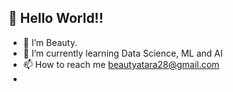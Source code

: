 ## 👋 Hello World!! 
- 🌸 I’m Beauty.
- 🌱 I’m currently learning Data Science, ML and AI
- 📫 How to reach me beautyatara28@gmail.com
- 

<!---
Beauty2810/Beauty2810 is a ✨ special ✨ repository because its `README.md` (this file) appears on your GitHub profile.
You can click the Preview link to take a look at your changes.
--->
